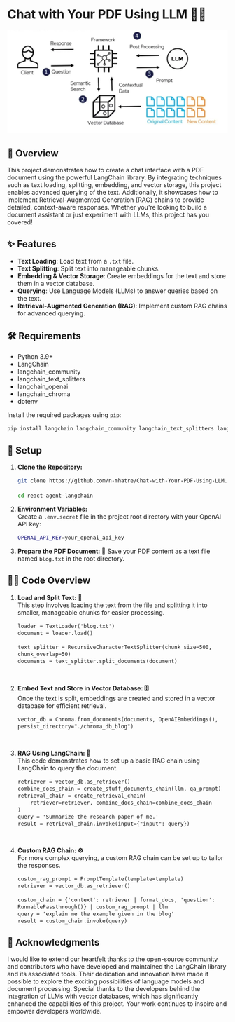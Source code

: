 # Chat with Your PDF Using LLM 🔗🤖
![image](img.png)

## 📖 Overview 
This project demonstrates how to create a chat interface with a PDF document using the powerful LangChain library. By integrating techniques such as text loading, splitting, embedding, and vector storage, this project enables advanced querying of the text. Additionally, it showcases how to implement Retrieval-Augmented Generation (RAG) chains to provide detailed, context-aware responses. Whether you're looking to build a document assistant or just experiment with LLMs, this project has you covered!


## ✨ Features 
- **Text Loading**: Load text from a `.txt` file.
- **Text Splitting**: Split text into manageable chunks.
- **Embedding & Vector Storage**: Create embeddings for the text and store them in a vector database.
- **Querying**: Use Language Models (LLMs) to answer queries based on the text.
- **Retrieval-Augmented Generation (RAG)**: Implement custom RAG chains for advanced querying.

## 🛠️ Requirements
- Python 3.9+
- LangChain
- langchain_community
- langchain_text_splitters
- langchain_openai
- langchain_chroma
- dotenv

Install the required packages using `pip`:

```bash
pip install langchain langchain_community langchain_text_splitters langchain_openai langchain_chroma python-dotenv
```

## 🚀 Setup

1. **Clone the Repository:**

   ```bash
   git clone https://github.com/n-mhatre/Chat-with-Your-PDF-Using-LLM.git
   
   cd react-agent-langchain
2. **Environment Variables:**    
    Create a `.env.secret` file in the project root directory with your OpenAI API key:
    ```bash
   OPENAI_API_KEY=your_openai_api_key
3. **Prepare the PDF Document: 📝**
    Save your PDF content as a text file named `blog.txt` in the root directory.

## 🧑‍💻 Code Overview
1. **Load and Split Text: 📜**
</br>This step involves loading the text from the file and splitting it into smaller, manageable chunks for easier processing.
    
    ```
    loader = TextLoader('blog.txt')
    document = loader.load()

    text_splitter = RecursiveCharacterTextSplitter(chunk_size=500, chunk_overlap=50)
    documents = text_splitter.split_documents(document)
    ```
</br>

2. **Embed Text and Store in Vector Database: 🗄️**
    </br>Once the text is split, embeddings are created and stored in a vector database for efficient retrieval.
    
    ```
    vector_db = Chroma.from_documents(documents, OpenAIEmbeddings(), persist_directory="./chroma_db_blog")
    ```

</br>

3. **RAG Using LangChain: 🔄**
    </br>This code demonstrates how to set up a basic RAG chain using LangChain to query the document.
    
    ```
    retriever = vector_db.as_retriever()
    combine_docs_chain = create_stuff_documents_chain(llm, qa_prompt)
    retrieval_chain = create_retrieval_chain(
        retriever=retriever, combine_docs_chain=combine_docs_chain
    )
    query = 'Summarize the research paper of me.'
    result = retrieval_chain.invoke(input={"input": query})
    ```
</br>

4. **Custom RAG Chain: ⚙️**
    </br>For more complex querying, a custom RAG chain can be set up to tailor the responses.
    
    ```
    custom_rag_prompt = PromptTemplate(template=template)
    retriever = vector_db.as_retriever()

    custom_chain = {'context': retriever | format_docs, 'question': RunnablePassthrough()} | custom_rag_prompt | llm
    query = 'explain me the example given in the blog'
    result = custom_chain.invoke(query)
    ```


## 🙏 Acknowledgments
I would like to extend our heartfelt thanks to the open-source community and contributors who have developed and maintained the LangChain library and its associated tools. Their dedication and innovation have made it possible to explore the exciting possibilities of language models and document processing. Special thanks to the developers behind the integration of LLMs with vector databases, which has significantly enhanced the capabilities of this project. Your work continues to inspire and empower developers worldwide.
